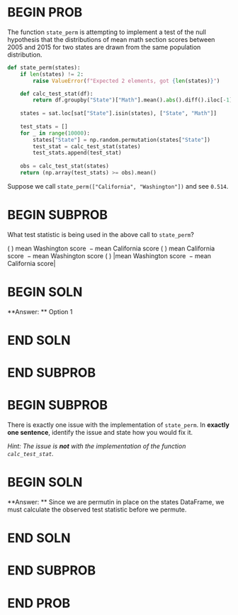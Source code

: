 # BEGIN PROB
The function `state_perm` is attempting to implement a test of the null hypothesis that the distributions of mean math section scores between 2005 and 2015 for two states are drawn from the same population distribution.

```py
def state_perm(states):
    if len(states) != 2:
        raise ValueError(f"Expected 2 elements, got {len(states)}")

    def calc_test_stat(df):
        return df.groupby("State")["Math"].mean().abs().diff().iloc[-1]
    
    states = sat.loc[sat["State"].isin(states), ["State", "Math"]]
    
    test_stats = []
    for _ in range(10000):
        states["State"] = np.random.permutation(states["State"])
        test_stat = calc_test_stat(states)
        test_stats.append(test_stat)
        
    obs = calc_test_stat(states)
    return (np.array(test_stats) >= obs).mean()
```

Suppose we call `state_perm(["California", "Washington"])` and see `0.514`.

# BEGIN SUBPROB
What test statistic is being used in the above call to `state_perm`?

( ) $\text{mean Washington score } - \text{mean California score}$
( ) $\text{mean California score } - \text{mean Washington score}$
( ) $\big|\text{mean Washington score } - \text{mean California score} \big|$
    
# BEGIN SOLN
**Answer: ** Option 1

# END SOLN

# END SUBPROB

# BEGIN SUBPROB
There is exactly one issue with the implementation of `state_perm`. In **exactly one sentence**, identify the issue and state how you would fix it.

*Hint: The issue is **not** with the implementation of the function `calc_test_stat`.*

# BEGIN SOLN
**Answer: ** Since we are permutin in place on the states DataFrame, we must calculate the observed test statistic before we permute.

# END SOLN
    
# END SUBPROB

# END PROB